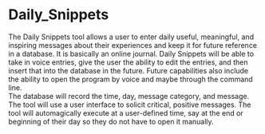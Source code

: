 # Daily_Snippets
The Daily Snippets tool allows a user to enter daily useful, meaningful, and inspiring messages about their experiences and keep it for future reference in a database. 
It is basically an online journal. 
Daily Snippets will be able to take in voice entries, give the user the ability to edit the entries, and then insert that into the database in the future. Future capabilities also include the ability to open the program by voice and maybe through the command line.  
The database will record the time, day, message category, and message.
The tool will use a user interface to solicit critical, positive messages.
The tool will automagically execute at a user-defined time, say at the end or beginning of their day so they do not have to open it manually. 
